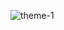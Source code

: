 ![theme-1](https://user-images.githubusercontent.com/108216615/235968345-8a6df5b9-ab53-4c29-bdc5-91be03176c50.jpg)


